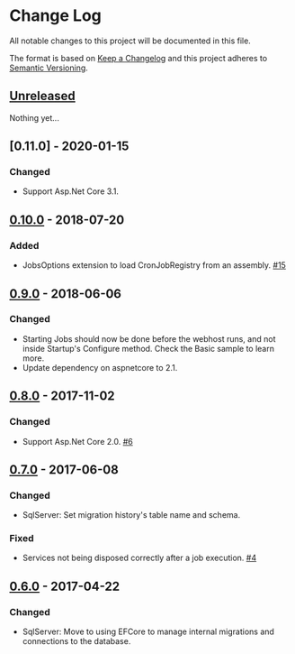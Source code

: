 # Change Log
All notable changes to this project will be documented in this file.

The format is based on [Keep a Changelog](http://keepachangelog.com/)
and this project adheres to [Semantic Versioning](http://semver.org/).

## [Unreleased]
Nothing yet...

## [0.11.0] - 2020-01-15
### Changed
- Support Asp.Net Core 3.1.

## [0.10.0] - 2018-07-20
### Added
- JobsOptions extension to load CronJobRegistry from an assembly. [#15](https://github.com/mrahhal/MR.AspNetCore.Jobs/pull/15)

## [0.9.0] - 2018-06-06
### Changed
- Starting Jobs should now be done before the webhost runs, and not inside Startup's Configure method. Check the Basic sample to learn more.
- Update dependency on aspnetcore to 2.1.

## [0.8.0] - 2017-11-02
### Changed
- Support Asp.Net Core 2.0. [#6](https://github.com/mrahhal/MR.AspNetCore.Jobs/pull/6)

## [0.7.0] - 2017-06-08
### Changed
- SqlServer: Set migration history's table name and schema.

### Fixed
- Services not being disposed correctly after a job execution. [#4](https://github.com/mrahhal/MR.AspNetCore.Jobs/issues/4)

## [0.6.0] - 2017-04-22
### Changed
- SqlServer: Move to using EFCore to manage internal migrations and connections to the database.

[Unreleased]: https://github.com/mrahhal/MR.AspNetCore.Jobs/compare/0.10.0...HEAD
[0.10.0]: https://github.com/mrahhal/MR.AspNetCore.Jobs/compare/0.9.0...0.10.0
[0.9.0]: https://github.com/mrahhal/MR.AspNetCore.Jobs/compare/0.8.0...0.9.0
[0.8.0]: https://github.com/mrahhal/MR.AspNetCore.Jobs/compare/0.7.0...0.8.0
[0.7.0]: https://github.com/mrahhal/MR.AspNetCore.Jobs/compare/0.6.0...0.7.0
[0.6.0]: https://github.com/mrahhal/MR.AspNetCore.Jobs/compare/0.5.0...0.6.0
